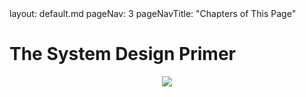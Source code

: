 <frontmatter>
  layout: default.md
  pageNav: 3
  pageNavTitle: "Chapters of This Page"
</frontmatter>

<br>

# The System Design Primer

<p align="center">
  <img src="../images/jj3A5N8.png">
  <br/>
</p>